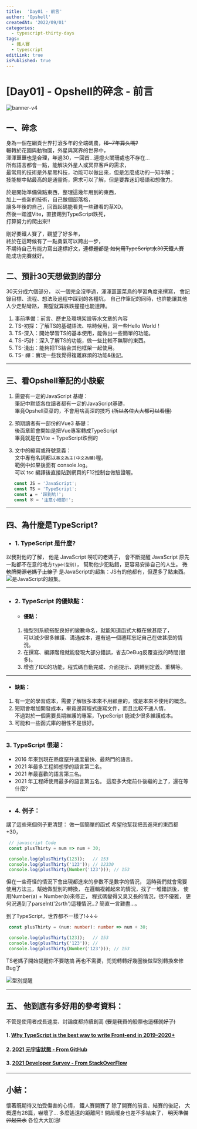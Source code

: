 ```yaml
---
title:  'Day01 - 前言'
author: 'Opshell'
createdAt: '2022/09/01'
categories:
  - typescript-thirty-days
tags:
  - 鐵人賽
  - typescript
editLink: true
isPublished: true
---
```


# [Day01] - Opshell的碎念 - 前言
![banner-v4](https://ithelp.ithome.com.tw/upload/images/20220901/20109918jm8R7REYAN.jpg)

## 一、碎念
身為一個在網頁世界打滾多年的全端碼農，~~(6~7年算久嗎?~~<br />
輾轉於花園與動物園，外星與冥界的世界中，<br />
渾渾噩噩~~也是合理~~，年過30，一回首...連燈火闌珊處也不存在...<br />
所有語言都會一點，能解決外星人或冥界客戶的需求，<br />
最常用的技術是外星黑科技，功能可以做出來，但是怎麼成功的一知半解；<br />
技能樹中點最高的是通靈術，需求可以了解，但是要靠迷幻囈語和想像力。

於是開始準備做點東西，整理這幾年用到的東西，<br />
加上一些新的技術，自己做個部落格，<br />
讓多年後的自己，回首起碼能看見一些難看的草XD。<br />
然後一踏進Vite，直接踢到TypeScript跌死，<br />
打算努力的爬出來!!

剛好要鐵人賽了，觀望了好多年，<br />
終於在這時候有了一點勇氣可以跨出一步，<br />
不期待自己有能力寫出達標好文，~~連標題都是 如何用TypeScript水30天鐵人賽~~<br />
能成功完賽就好。

## 二、預計30天想做到的部分

30天分成六個部分，
以一個完全沒學過，渾渾噩噩菜鳥的學習角度來撰寫，
會記錄目標、流程、想法及過程中踩到的各種坑，
自己作筆記的同時，也許能讓其他人少走點彎路，
期望就算跌跌撞撞也能達陣。

 1. 事前準備：前言、歷史及環境架設等水文章的內容
 2. TS-初探：了解TS的基礎語法、啥時候用，寫一些Hello World！
 3. TS-深入：開始學習TS的基本使用，能做出一些簡單的功能。
 4. TS-巧計：深入了解TS的功能，做一些比較不無聊的東西。
 5. TS-淺出：能夠把TS結合其他框架一起使用。
 6. TS- 禪：實現一些我覺得複雜麻煩的功能&後記。

---

## 三、看Opshell筆記的小訣竅
1. 需要有一定的JavaScript 基礎：<br />
筆記中默認各位讀者都有一定的JavaScript基礎，<br />
畢竟Opshell菜菜的，不會用啥高深的技巧 ~~(所以各位大大都可以看懂)~~

2. 預期讀者有一部份的Vue3 基礎：<br />
後面章節會開始是把Vue專案轉成TypeScript<br />
畢竟就是在Vite + TypeScript跌倒的

3. 文中的縮寫或符號意義：<br />
文中專有名詞都以`英文為主(中文為輔)`喔。<br />
範例中如果後面有 console.log。<br />
可以 tsc 編譯後直接貼到網頁的F12控制台做驗證喔。

```JavaScript
   const JS = 'JavaScript';
   const TS = 'TypeScript';
   const ▲ = '踩到坑!';
   const ※ = '注意小細節!';
```

---

## 四、為什麼是TypeScript?
- ### 1. TypeScript 是什麼?
以我對他的了解，
他是 JavaScript 嘮叨的老媽子，
會不斷提醒 JavaScript 原先一點都不在意的地方`type(型別)`，
幫助他少犯點錯，更容易安排自己的人生。
~~微軟牌開源老媽子上線了~~
是JavaScript的超集：JS有的他都有，但還多了點東西。
![是JavaScript的超集。](https://ithelp.ithome.com.tw/upload/images/20220901/20109918DYspg6k4NO.png)

---

- ### 2. TypeScript 的優缺點：
   - #### 優點：
   1. 強型別系統搭配良好的變數命名，就能知道函式大概在做甚麼了，<br />
      可以減少很多維護、溝通成本，還有過一個禮拜忘記自己在做甚麼的情況。
   2. 在撰寫、編譯階段就能發現大部分錯誤，省去DeBug反覆查找的時間(很多)。
   3. 增強了IDE的功能，程式碼自動完成、介面提示、跳轉到定義、重構等。

---

   - #### 缺點：
   1. 有一定的學習成本，需要了解很多本來不用顧慮的，或是本來不使用的概念。
   2. 短期會增加開發成本，畢竟邊寫程式邊寫文件，而且比較不通人情，<br />
      不過對於一個需要長期維護的專案，TypeScript 能減少很多維護成本。
   3. 可能和一些函式庫的相性不是很好。

---

   ### 3. TypeScript 很潮：
   - 2016 年來到現在熱度竄升速度最快、最熱門的語言。
   - 2021 年最多工程師想學的語言第二名。
   - 2021 年最喜歡的語言第三名。
   - 2021 年工程師使用最多的語言第五名。
   這麼多大佬前仆後繼的上了，還在等什麼?

---

   - ### 4. 例子：
   講了這些來個例子更清楚：
   做一個簡單的函式 希望他幫我把丟進來的東西都+30，
   ```JavaScript
    // javascript Code
    const plusThirty = num => num + 30;

    console.log(plusThirty(123));   // 153
    console.log(plusThirty('123')); // 12330
    console.log(plusThirty(Number('123'))); // 153
   ```
   但在一些奇怪的情況下會出現都進來的參數不是數字的情況，
   這時我們就會需要使用方法三，幫她做型別的轉換，
   在邏輯複雜起來的情況，找了一堆錯誤後，
   使用Number(a) + Number(b)來修正，
   程式碼變得又臭又長的情況，很不優雅，
   更何況遇到了parseInt('2srth')這種情況...?
   簡直一言難盡...。

   到了TypeScript，世界都不一樣了!↓↓↓
   ```typescript
    const plusThirty = (num: number): number => num + 30;

    console.log(plusThirty(123));   // 153
    console.log(plusThirty('123')); //
    console.log(plusThirty(Number('123'))); // 153
   ```
   TS老媽子開始提醒你不要瞎搞
   再也不需要，兜兜轉轉好幾圈後做型別轉換來修Bug了

![型別提醒](https://ithelp.ithome.com.tw/upload/images/20220901/201099182H6aHEFC9S.png)

---

## 五、 他到底有多好用的參考資料：
   不管是使用者成長速度、討論度都持續創高 ~~(要是我買的股票也這樣就好了)~~
   #### 1. [Why TypeScript is the best way to write Front-end in 2019–2020+](https://jackthenomad.com/why-typescript-is-the-best-way-to-write-front-end-in-2019-feb855f9b164)
   #### 2. [2021 元宇宙狀態 - From GitHub](https://octoverse.github.com/#top-languages-over-the-years)
   #### 3. [2021 Developer Survey - From StackOverFlow](https://insights.stackoverflow.com/survey/2021#key-territories-country)

---

## 小結：
   懷著既期待又怕受傷害的心情，
   鐵人賽開賽了
   除了開賽的前言、結賽的後記，
   大概還有28篇，嚇壞了...
   多麼遙遠的距離阿!!
   開局暖身也差不多結束了，
   ~~明天準備卯起來水~~
   各位大大加油!
